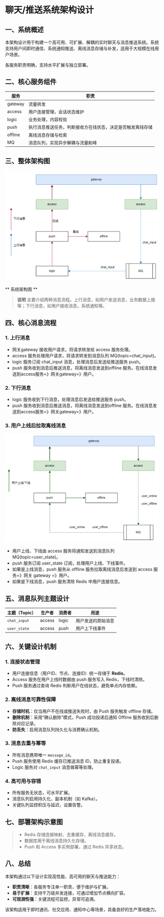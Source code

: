 # 聊天/推送系统架构设计

## 一、系统概述

本架构设计用于构建一个高可用、可扩展、解耦的实时聊天与消息推送系统。系统支持用户间即时通信、系统通知推送、离线消息存储与补发，适用于大规模在线用户场景。

各服务职责明确，支持水平扩展与独立部署。



## 二、核心服务组件

| 服务 | 职责 |
|------|------|
|  gateway | 流量转发 |
|  access | 用户连接管理，会话状态维护 |
|  logic | 业务处理，内容校验 |
|  push | 执行消息推送任务，判断接收方在线状态，决定是否触发离线存储 |
|  offline | 离线消息存储与检索 |
|  MQ | 消息队列，实现异步解耦与流量削峰 |


## 三、整体架构图

![alt text](pics/image.png)

** 系统架构图 **

> **说明** 主要介绍两种消息流程。上行消息，如用户发送消息，业务数据上报等；下行消息，如用户接收消息，系统通知等。




## 四、核心消息流程

### 1. 上行消息

* 网关gateway 接收用户请求，将请求转发给 access 服务处理。
* access 服务处理用户请求，将请求转发到消息队列 MQ(topic=chat_input)。
* logic 服务订阅 chat_input 消息，处理消息后发送给推送服务 push。
* push 服务收到消息后推送消息，将离线消息发送到offline 服务。在线消息发送到access服务=》网关gateway=》用户。

### 2. 下行消息

* logic 服务收到下行消息，处理消息后发送给推送服务 push。
* push 服务收到消息后推送消息，将离线消息发送到offline 服务。在线消息发送到access服务=》网关gateway=》用户。


### 3. 用户上线后拉取离线消息

![alt text](pics/image-1.png)

* 用户上线、下线由 access 服务将通知发送到消息队列 MQ(topic=user_state)。
* push 服务订阅 user_state 订阅，处理用户上线、下线事件。
* 如果是上线消息，push 服务从 offline 服务拉取离线消息后发送到 access 服务=》网关 gateway =》用户。
* 如果是下线消息，push 服务清除 Redis 中用户连接信息。


## 五、消息队列主题设计

| 主题（Topic） | 生产者 | 消费者 | 用途 |
|---------------|--------|--------|------|
| `chat_input` | access | logic | 用户发送的原始消息 |
| `user_state` | access | push | 用户上下线事件 |



## 六、关键设计机制

### 1. 连接状态管理

* 用户连接信息（用户ID、节点、连接ID）统一存储于 **Redis**。
* Access 服务在用户上线时数据由 push 服务写入 Redis，下线时清除。
* Push 服务通过查询 Redis 判断用户在线状态，避免单点内存依赖。

### 2. 离线消息可靠性保障

* **存储时机**：仅当用户不在线或推送失败时，由 Push 服务触发 offline 存储。
* **删除机制**：采用“确认删除”模式，Push 成功投递后通知 Offline 服务收到后删除对应记录。
* **防丢失**：启用消息队列持久化与消费确认机制。

### 3. 消息去重与幂等

* 所有消息携带唯一 `message_id`。
* Push 服务使用 Redis 缓存已推送消息 ID，防止重复投递。
* Logic 服务对 `chat_input` 消息做幂等处理。

### 4. 高可用与容错

* 所有服务无状态，可水平扩展。
* 消息队列启用持久化、副本机制（如 Kafka）。
* 关键队列监控积压与延迟，设置告警。



## 七、部署架构示意图



> * Redis 存储连接映射、去重缓存、离线消息缓存。
> * 数据库用于离线消息持久化存储。
> * Push 和 Access 多实例部署，通过 Redis 共享状态。



## 八、总结

本架构通过以下设计实现高性能、高可用的聊天与推送能力：

* **职责清晰**：各服务专注单一职责，便于维护与扩展。
* **易于扩展**：支持千万级并发连接，可通过增加节点横向扩容。
* **可观测性强**：关键流程可监控，异常可追溯。

该架构适用于即时通讯、社交应用、通知中心等场景，具备良好的生产落地能力。



